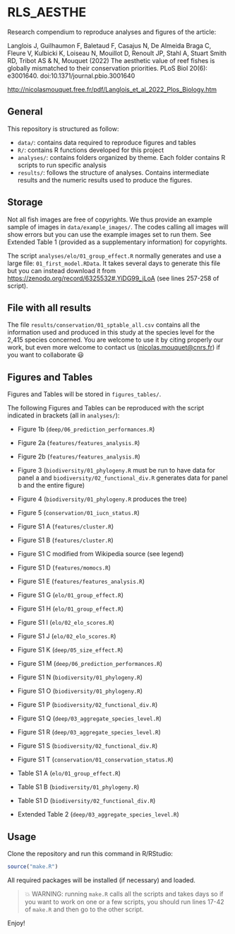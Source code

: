 # RLS_AESTHE

Research compendium to reproduce analyses and figures of the article: 

Langlois J, Guilhaumon F, Baletaud F, Casajus N, De Almeida Braga C, Fleure V, Kulbicki K, Loiseau N, Mouillot D, Renoult JP, Stahl A, Stuart Smith RD, Tribot AS & N, Mouquet (2022) The aesthetic value of reef fishes is globally mismatched to their conservation priorities. PLoS Biol 20(6): e3001640. doi:10.1371/journal.pbio.3001640

http://nicolasmouquet.free.fr/pdf/Langlois_et_al_2022_Plos_Biology.htm

## General

This repository is structured as follow:

- `data/`: contains data required to reproduce figures and tables
- `R/`: contains R functions developed for this project
- `analyses/`: contains folders organized by theme. Each folder contains R scripts
to run specific analysis
- `results/`: follows the structure of analyses. Contains intermediate results 
and the numeric results used to produce the figures.



## Storage

Not all fish images are free of copyrights. We thus provide an example sample of 
images in `data/example_images/`. The codes calling all images will show errors 
but you can use the example images set to run them. See Extended Table 1 
(provided as a supplementary information) for copyrights. 

The script `analyses/elo/01_group_effect.R` normally generates and use a large 
file: `01_first_model.RData`. It takes several days to generate this file but 
you can instead download it from https://zenodo.org/record/6325532#.YiDG99_jLoA
(see lines 257-258 of script).



## File with all results  

The file `results/conservation/01_sptable_all.csv` contains all the information 
used and produced in this study at the species level for the 2,415 species 
concerned. You are welcome to use it by citing properly our work, but even more 
welcome to contact us (nicolas.mouquet@cnrs.fr) if you want to collaborate :smiley:



## Figures and Tables

Figures and Tables will be stored in `figures_tables/`.

The following Figures and Tables can be reproduced with the script indicated in 
brackets (all in `analyses/`):
    
- Figure 1b (`deep/06_prediction_performances.R`)
- Figure 2a (`features/features_analysis.R`)
- Figure 2b (`features/features_analysis.R`) 
- Figure 3 (`biodiversity/01_phylogeny.R` must be run to have data for panel a 
and `biodiversity/02_functional_div.R` generates data for panel b and the entire figure)
- Figure 4 (`biodiversity/01_phylogeny.R` produces the tree)
- Figure 5 (`conservation/01_iucn_status.R`)
- Figure S1 A (`features/cluster.R`)
- Figure S1 B (`features/cluster.R`) 
- Figure S1 C modified from Wikipedia source (see legend) 
- Figure S1 D  (`features/momocs.R`)
- Figure S1 E  (`features/features_analysis.R`)
- Figure S1 G  (`elo/01_group_effect.R`)
- Figure S1 H  (`elo/01_group_effect.R`)
- Figure S1 I  (`elo/02_elo_scores.R`)
- Figure S1 J (`elo/02_elo_scores.R`)
- Figure S1 K (`deep/05_size_effect.R`)
- Figure S1 M (`deep/06_prediction_performances.R`)
- Figure S1 N (`biodiversity/01_phylogeny.R`)
- Figure S1 O (`biodiversity/01_phylogeny.R`)
- Figure S1 P (`biodiversity/02_functional_div.R`)
- Figure S1 Q (`deep/03_aggregate_species_level.R`)
- Figure S1 R (`deep/03_aggregate_species_level.R`)
- Figure S1 S (`biodiversity/02_functional_div.R`)
- Figure S1 T (`conservation/01_conservation_status.R`)
      
- Table S1 A  (`elo/01_group_effect.R`)
- Table S1 B  (`biodiversity/01_phylogeny.R`)
- Table S1 D  (`biodiversity/02_functional_div.R`)

- Extended Table 2 (`deep/03_aggregate_species_level.R`)



## Usage

Clone the repository and run this command in R/RStudio:

```r
source("make.R")
```


All required packages will be installed (if necessary) and loaded.

> :boom: WARNING: running `make.R` calls all the scripts and takes days so if 
you want to work on one or a few scripts, you should run lines 17-42 of 
`make.R` and then go to the other script.

Enjoy!
